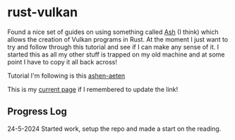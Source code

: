 # rust-vulkan 

Found a nice set of guides on using something called [Ash](https://crates.io/crates/ash) (I think) which allows the creation of Vulkan programs in Rust.  At the moment I just want to try and follow through this tutorial and see if I can make any sense of it. I started this as all my other stuff is trapped on my old machine and at some point I have to copy it all back across!

Tutorial I'm following is this [ashen-aeten](https://hoj-senna.github.io/ashen-aetna/text/001_Plan.html)

This is my [current page]() if I remembered to update the link!

## Progress Log ##
24-5-2024 Started work, setup the repo and made a start on the reading. 